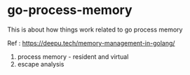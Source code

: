 # go-process-memory
This is about how things work related to go process memory


Ref : https://deepu.tech/memory-management-in-golang/

1. process memory - resident and virtual
2. escape analysis
